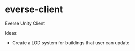 # everse-client
Everse Unity Client

Ideas:

- Create a LOD system for buildings that user can update